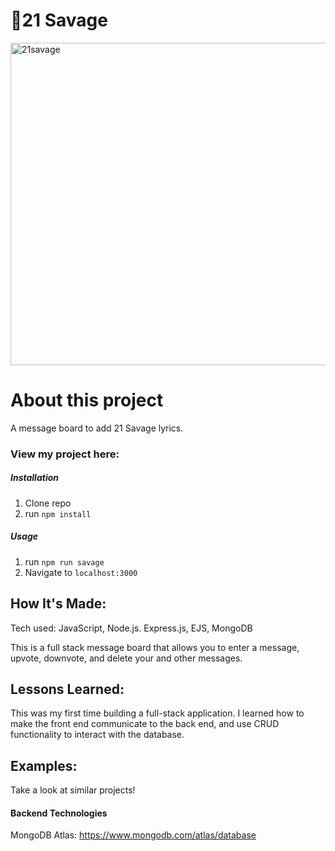 # 🚀21 Savage

<img width="516" alt="21savage" src="https://github.com/JacinthaDev/savage-complete/assets/129231721/ca646664-0d85-48c0-966c-844ca73dcc3e">


# About this project
A message board to add 21 Savage lyrics.


### View my project here: 

##### Installation

1. Clone repo
2. run `npm install`

##### Usage

1. run `npm run savage`
2. Navigate to `localhost:3000`



## How It's Made:
Tech used: JavaScript, Node.js. Express.js, EJS, MongoDB

This is a full stack message board that allows you to enter a message, upvote, downvote, and delete your and other messages. 


## Lessons Learned:
This was my first time building a full-stack application. I learned how to make the front end communicate to the back end, and use CRUD functionality to interact with the database.

## Examples:
Take a look at similar projects!


#### Backend Technologies
MongoDB Atlas: https://www.mongodb.com/atlas/database
